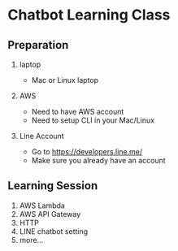 
# Chatbot Learning Class #


## Preparation ##

1. laptop
    * Mac or Linux laptop

2. AWS
    * Need to have AWS account 
    * Need to setup CLI in your Mac/Linux

3. Line Account
    * Go to https://developers.line.me/
    * Make sure you already have an account

## Learning Session ##
1. AWS Lambda
2. AWS API Gateway
3. HTTP
4. LINE chatbot setting
5. more...
